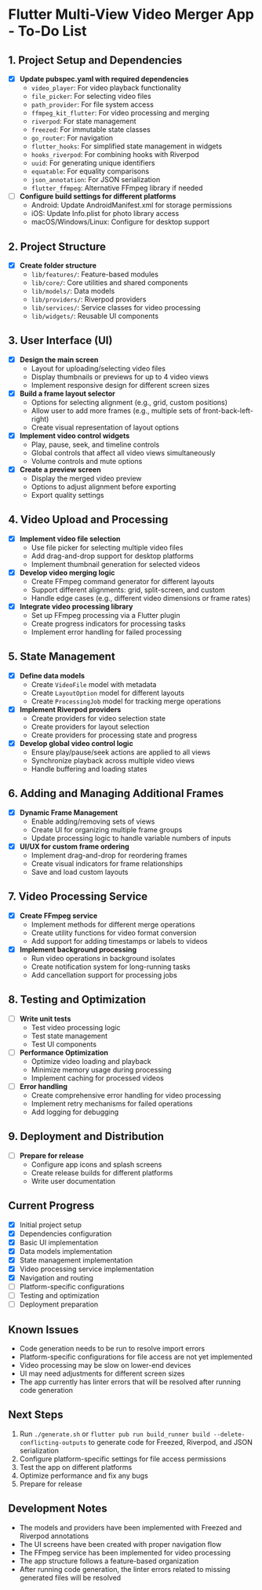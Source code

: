 # Flutter Multi-View Video Merger App - To-Do List

## 1. Project Setup and Dependencies
- [x] **Update pubspec.yaml with required dependencies**
  - `video_player`: For video playback functionality
  - `file_picker`: For selecting video files
  - `path_provider`: For file system access
  - `ffmpeg_kit_flutter`: For video processing and merging
  - `riverpod`: For state management
  - `freezed`: For immutable state classes
  - `go_router`: For navigation
  - `flutter_hooks`: For simplified state management in widgets
  - `hooks_riverpod`: For combining hooks with Riverpod
  - `uuid`: For generating unique identifiers
  - `equatable`: For equality comparisons
  - `json_annotation`: For JSON serialization
  - `flutter_ffmpeg`: Alternative FFmpeg library if needed
- [ ] **Configure build settings for different platforms**
  - Android: Update AndroidManifest.xml for storage permissions
  - iOS: Update Info.plist for photo library access
  - macOS/Windows/Linux: Configure for desktop support

## 2. Project Structure
- [x] **Create folder structure**
  - `lib/features/`: Feature-based modules
  - `lib/core/`: Core utilities and shared components
  - `lib/models/`: Data models
  - `lib/providers/`: Riverpod providers
  - `lib/services/`: Service classes for video processing
  - `lib/widgets/`: Reusable UI components

## 3. User Interface (UI)
- [x] **Design the main screen**
  - Layout for uploading/selecting video files
  - Display thumbnails or previews for up to 4 video views
  - Implement responsive design for different screen sizes
- [x] **Build a frame layout selector**
  - Options for selecting alignment (e.g., grid, custom positions)
  - Allow user to add more frames (e.g., multiple sets of front-back-left-right)
  - Create visual representation of layout options
- [x] **Implement video control widgets**
  - Play, pause, seek, and timeline controls
  - Global controls that affect all video views simultaneously
  - Volume controls and mute options
- [x] **Create a preview screen**
  - Display the merged video preview
  - Options to adjust alignment before exporting
  - Export quality settings

## 4. Video Upload and Processing
- [x] **Implement video file selection**
  - Use file picker for selecting multiple video files
  - Add drag-and-drop support for desktop platforms
  - Implement thumbnail generation for selected videos
- [x] **Develop video merging logic**
  - Create FFmpeg command generator for different layouts
  - Support different alignments: grid, split-screen, and custom
  - Handle edge cases (e.g., different video dimensions or frame rates)
- [x] **Integrate video processing library**
  - Set up FFmpeg processing via a Flutter plugin
  - Create progress indicators for processing tasks
  - Implement error handling for failed processing

## 5. State Management
- [x] **Define data models**
  - Create `VideoFile` model with metadata
  - Create `LayoutOption` model for different layouts
  - Create `ProcessingJob` model for tracking merge operations
- [x] **Implement Riverpod providers**
  - Create providers for video selection state
  - Create providers for layout selection
  - Create providers for processing state and progress
- [x] **Develop global video control logic**
  - Ensure play/pause/seek actions are applied to all views
  - Synchronize playback across multiple video views
  - Handle buffering and loading states

## 6. Adding and Managing Additional Frames
- [x] **Dynamic Frame Management**
  - Enable adding/removing sets of views
  - Create UI for organizing multiple frame groups
  - Update processing logic to handle variable numbers of inputs
- [x] **UI/UX for custom frame ordering**
  - Implement drag-and-drop for reordering frames
  - Create visual indicators for frame relationships
  - Save and load custom layouts

## 7. Video Processing Service
- [x] **Create FFmpeg service**
  - Implement methods for different merge operations
  - Create utility functions for video format conversion
  - Add support for adding timestamps or labels to videos
- [x] **Implement background processing**
  - Run video operations in background isolates
  - Create notification system for long-running tasks
  - Add cancellation support for processing jobs

## 8. Testing and Optimization
- [ ] **Write unit tests**
  - Test video processing logic
  - Test state management
  - Test UI components
- [ ] **Performance Optimization**
  - Optimize video loading and playback
  - Minimize memory usage during processing
  - Implement caching for processed videos
- [ ] **Error handling**
  - Create comprehensive error handling for video processing
  - Implement retry mechanisms for failed operations
  - Add logging for debugging

## 9. Deployment and Distribution
- [ ] **Prepare for release**
  - Configure app icons and splash screens
  - Create release builds for different platforms
  - Write user documentation

## Current Progress
- [x] Initial project setup
- [x] Dependencies configuration
- [x] Basic UI implementation
- [x] Data models implementation
- [x] State management implementation
- [x] Video processing service implementation
- [x] Navigation and routing
- [ ] Platform-specific configurations
- [ ] Testing and optimization
- [ ] Deployment preparation

## Known Issues
- Code generation needs to be run to resolve import errors
- Platform-specific configurations for file access are not yet implemented
- Video processing may be slow on lower-end devices
- UI may need adjustments for different screen sizes
- The app currently has linter errors that will be resolved after running code generation

## Next Steps
1. Run `./generate.sh` or `flutter pub run build_runner build --delete-conflicting-outputs` to generate code for Freezed, Riverpod, and JSON serialization
2. Configure platform-specific settings for file access permissions
3. Test the app on different platforms
4. Optimize performance and fix any bugs
5. Prepare for release

## Development Notes
- The models and providers have been implemented with Freezed and Riverpod annotations
- The UI screens have been created with proper navigation flow
- The FFmpeg service has been implemented for video processing
- The app structure follows a feature-based organization
- After running code generation, the linter errors related to missing generated files will be resolved